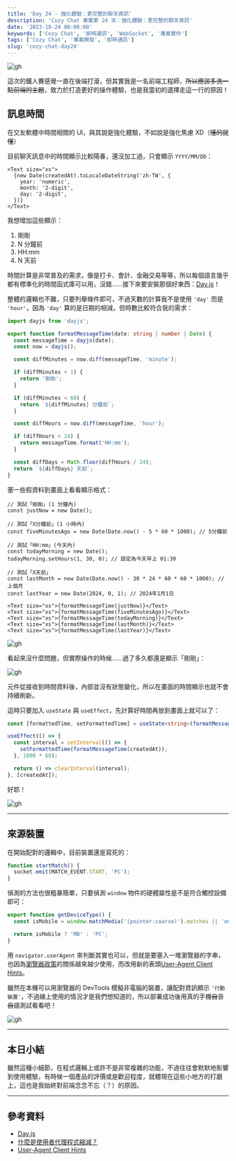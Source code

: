 ```yaml
---
title: 'Day 24 - 強化體驗：更完整的聊天資訊'
description: 'Cozy Chat 專案第 24 天：強化體驗：更完整的聊天資訊'
date: '2023-10-24 00:00:00'
keywords: ['Cozy Chat', '即時通訊', 'WebSocket', '專案實作']
tags: ['Cozy Chat', '專案開發', '即時通訊']
slug: 'cozy-chat-day24'
---
```


![gh](https://raw.githubusercontent.com/penspulse326/penspulse326.github.io/images/1758747609000tr886q.png)

這次的鐵人賽感覺一直在後端打滾，但其實我是一名前端工程師，~~所以應該多洗一點前端的主題~~，致力於打造更好的操作體驗，也是我當初的選擇走這一行的原因！

## 訊息時間

在交友軟體中時間相關的 UI，與其說是強化體驗，不如說是強化焦慮 XD（~~懂的就懂~~）

目前聊天訊息中的時間顯示比較陽春，還沒加工過，只會顯示 `YYYY/MM/DD`：

```tsx
<Text size="xs">
  {new Date(createdAt).toLocaleDateString('zh-TW', {
    year: 'numeric',
    month: '2-digit',
    day: '2-digit',
  })}
</Text>
```

我想增加這些顯示：

1. 剛剛
2. N 分鐘前
3. HH:mm
4. N 天前

時間計算是非常普及的需求，像是打卡、會計、金融交易等等，所以每個語言幾乎都有標準化的時間函式庫可以用，沒錯......接下來要安裝那個好東西：[Day.js](https://day.js.org/)！

整體的邏輯也不難，只要列舉條件即可，不過天數的計算我不是使用 `'day'` 而是 `'hour'`，因為 `'day'` 算的是日期的相減，但時數比較符合我的需求：

```ts
import dayjs from 'dayjs';

export function formatMessageTime(date: string | number | Date) {
  const messageTime = dayjs(date);
  const now = dayjs();

  const diffMinutes = now.diff(messageTime, 'minute');

  if (diffMinutes < 1) {
    return '剛剛';
  }

  if (diffMinutes < 60) {
    return `${diffMinutes} 分鐘前`;
  }

  const diffHours = now.diff(messageTime, 'hour');

  if (diffHours < 24) {
    return messageTime.format('HH:mm');
  }

  const diffDays = Math.floor(diffHours / 24);
  return `${diffDays} 天前`;
}
```

塞一些假資料到畫面上看看顯示格式：

```tsx
// 測試「剛剛」(1 分鐘內)
const justNow = new Date();

// 測試「X分鐘前」(1 小時內)
const fiveMinutesAgo = new Date(Date.now() - 5 * 60 * 1000); // 5分鐘前

// 測試「HH:mm」(今天內)
const todayMorning = new Date();
todayMorning.setHours(1, 30, 0); // 設定為今天早上 01:30

// 測試「X天前」
const lastMonth = new Date(Date.now() - 30 * 24 * 60 * 60 * 1000); // 上個月
const lastYear = new Date(2024, 0, 1); // 2024年1月1日

<Text size="xs">{formatMessageTime(justNow)}</Text>
<Text size="xs">{formatMessageTime(fiveMinutesAgo)}</Text>
<Text size="xs">{formatMessageTime(todayMorning)}</Text>
<Text size="xs">{formatMessageTime(lastMonth)}</Text>
<Text size="xs">{formatMessageTime(lastYear)}</Text>
```

![gh](https://raw.githubusercontent.com/penspulse326/penspulse326.github.io/images/1758739663000e32rxf.png)

看起來沒什麼問題，但實際操作的時候......過了多久都還是顯示「剛剛」：

![gh](https://raw.githubusercontent.com/penspulse326/penspulse326.github.io/images/1758737696000lx3q4m.png)

元件從接收到時間資料後，內部並沒有狀態變化，所以在畫面的時間顯示也就不會持續刷新。

這時只要加入 `useState` 與 `useEffect`，先計算好時間再放到畫面上就可以了：

```ts
const [formattedTime, setFormattedTime] = useState<string>(formatMessageTime(createdAt));

useEffect(() => {
  const interval = setInterval(() => {
    setFormattedTime(formatMessageTime(createdAt));
  }, 1000 * 60);

  return () => clearInterval(interval);
}, [createdAt]);
```

好耶！

![gh](https://raw.githubusercontent.com/penspulse326/penspulse326.github.io/images/1758742495000wf3zr6.png)

---

## 來源裝置

在開始配對的邏輯中，目前裝置還是寫死的：

```ts
function startMatch() {
  socket.emit(MATCH_EVENT.START, 'PC');
}
```

偵測的方法也很粗暴簡單，只要偵測 `window` 物件的硬體屬性是不是符合觸控設備即可：

```ts
export function getDeviceType() {
  const isMobile = window.matchMedia('(pointer:coarse)').matches || 'ontouchstart' in window;

  return isMobile ? 'MB' : 'PC';
}
```

用 `navigator.userAgent` 來判斷其實也可以，但就是要塞入一堆瀏覽器的字串，也因為[瀏覽器政策](https://privacysandbox.google.com/protections/user-agent?hl=zh-tw)的關係越來越少使用，而改用新的表頭[User-Agent Client Hints](https://web.dev/articles/migrate-to-ua-ch?hl=zh-tw)。

雖然在本機可以用瀏覽器的 DevTools 模擬非電腦的裝置，讓配對資訊顯示 `'行動裝置'`，不過線上使用的情況才是我們想知道的，所以部署成功後用真的手機~~自言自語~~測試看看吧！

![gh](https://raw.githubusercontent.com/penspulse326/penspulse326.github.io/images/1758746972000tbzoho.png)

---

## 本日小結

雖然這種小細節，在程式邏輯上或許不是非常複雜的功能，不過往往會默默地影響到使用體驗，有時候一個產品的評價或是歡迎程度，就體現在這些小地方的打磨上，這也是我始終對前端念念不忘（？）的原因。

---

## 參考資料

- [Day.js](https://day.js.org/)
- [什麼是使用者代理程式縮減？](https://privacysandbox.google.com/protections/user-agent?hl=zh-tw)
- [User-Agent Client Hints](https://web.dev/articles/migrate-to-ua-ch?hl=zh-tw)
